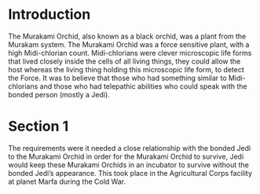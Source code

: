 # Introduction

The Murakami Orchid, also known as a black orchid, was a plant from the Murakam system.
The Murakami Orchid was a force sensitive plant, with a high Midi-chlorian count.
Midi-chlorians were clever microscopic life forms that lived closely inside the cells of all living things, they could allow the host whereas the living thing holding this microscopic life form, to detect the Force.
It was to believe that those who had something similar to Midi-chlorians and those who had telepathic abilities who could speak with the bonded person (mostly a Jedi).

# Section 1

The requirements were it needed a close relationship with the bonded Jedi to the Murakami Orchid in order for the Murakami Orchid to survive, Jedi would keep these Murakami Orchids in an incubator to survive without the bonded Jedi’s appearance.
This took place in the Agricultural Corps facility at planet Marfa during the Cold War.
